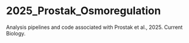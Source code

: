 # 2025_Prostak_Osmoregulation
Analysis pipelines and code associated with Prostak et al., 2025. Current Biology.
